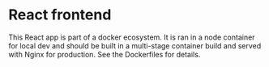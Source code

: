 # React frontend

This React app is part of a docker ecosystem. It is ran in a node container for local dev and should be built in a multi-stage container build and served with Nginx for production. See the Dockerfiles for details.
